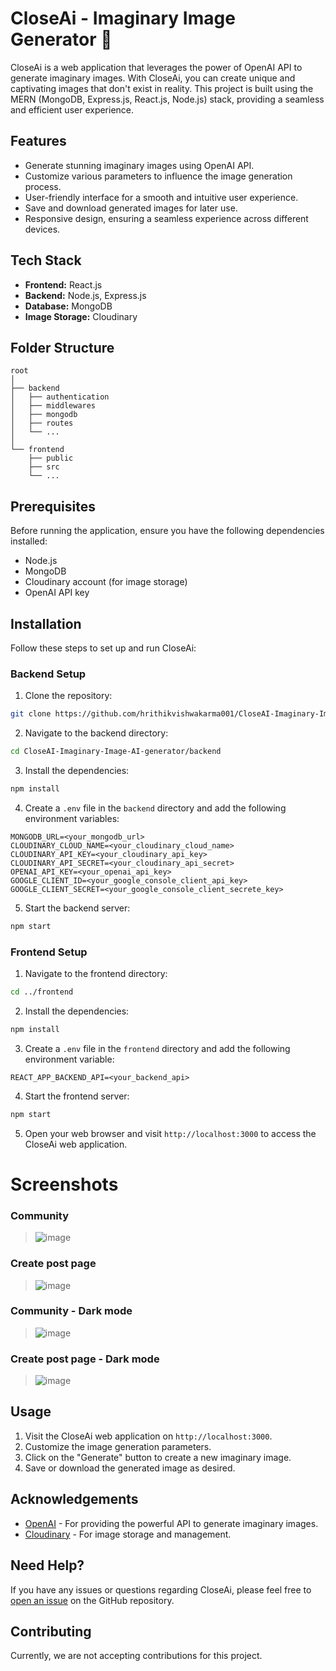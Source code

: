 # CloseAi - Imaginary Image Generator 🚀

CloseAi is a web application that leverages the power of OpenAI API to generate imaginary images. With CloseAi, you can create unique and captivating images that don't exist in reality. This project is built using the MERN (MongoDB, Express.js, React.js, Node.js) stack, providing a seamless and efficient user experience.

## Features

- Generate stunning imaginary images using OpenAI API.
- Customize various parameters to influence the image generation process.
- User-friendly interface for a smooth and intuitive user experience.
- Save and download generated images for later use.
- Responsive design, ensuring a seamless experience across different devices.

## Tech Stack

- **Frontend:** React.js
- **Backend:** Node.js, Express.js
- **Database:** MongoDB
- **Image Storage:** Cloudinary

## Folder Structure

```
root
│
├── backend
│   ├── authentication
│   ├── middlewares
│   ├── mongodb
│   ├── routes
│   └── ...
│
└── frontend
    ├── public
    ├── src
    └── ...
```

## Prerequisites

Before running the application, ensure you have the following dependencies installed:

- Node.js
- MongoDB
- Cloudinary account (for image storage)
- OpenAI API key

## Installation

Follow these steps to set up and run CloseAi:

### Backend Setup

1. Clone the repository:

```bash
git clone https://github.com/hrithikvishwakarma001/CloseAI-Imaginary-Image-AI-generator
```

2. Navigate to the backend directory:

```bash
cd CloseAI-Imaginary-Image-AI-generator/backend
```

3. Install the dependencies:

```bash
npm install
```

4. Create a `.env` file in the `backend` directory and add the following environment variables:

```plaintext
MONGODB_URL=<your_mongodb_url>
CLOUDINARY_CLOUD_NAME=<your_cloudinary_cloud_name>
CLOUDINARY_API_KEY=<your_cloudinary_api_key>
CLOUDINARY_API_SECRET=<your_cloudinary_api_secret>
OPENAI_API_KEY=<your_openai_api_key>
GOOGLE_CLIENT_ID=<your_google_console_client_api_key>
GOOGLE_CLIENT_SECRET=<your_google_console_client_secrete_key>
```

5. Start the backend server:

```bash
npm start
```

### Frontend Setup

1. Navigate to the frontend directory:

```bash
cd ../frontend
```

2. Install the dependencies:

```bash
npm install
```

3. Create a `.env` file in the `frontend` directory and add the following environment variable:

```plaintext
REACT_APP_BACKEND_API=<your_backend_api>
```

4. Start the frontend server:

```bash
npm start
```

5. Open your web browser and visit `http://localhost:3000` to access the CloseAi web application.

# Screenshots

### Community
> ![image](https://github.com/hrithikvishwakarma001/CloseAI-Imaginary-Image-AI-generator/assets/104666876/3557eb0f-ddf9-46b1-a508-021736a8e785)


### Create post page 
> ![image](https://github.com/hrithikvishwakarma001/CloseAI-Imaginary-Image-AI-generator/assets/104666876/bb02ce39-f8e0-49db-8be0-4d5cb6116fef)


### Community - Dark mode
> ![image](https://github.com/hrithikvishwakarma001/CloseAI-Imaginary-Image-AI-generator/assets/104666876/7b3a0df7-320a-4fa7-b2c4-8e5bdcf35fdf)



### Create post page - Dark mode
> ![image](https://github.com/hrithikvishwakarma001/CloseAI-Imaginary-Image-AI-generator/assets/104666876/b749b1d2-0389-4287-ade8-ad3d95f5a5c2)


## Usage

1. Visit the CloseAi web application on `http://localhost:3000`.
2. Customize the image generation parameters.
3. Click on the "Generate" button to create a new imaginary image.
4. Save or download the generated image as desired.

## Acknowledgements

- [OpenAI](https://openai.com) - For providing the powerful API to generate imaginary images.
- [Cloudinary](https://cloudinary.com) - For image storage and management.

## Need Help?

If you have any issues or questions regarding CloseAi, please feel free to [open an issue](https://github.com/hrithikvishwakarma001/CloseAI-Imaginary-Image-AI-generator/issues) on the GitHub repository.

## Contributing

Currently, we are not accepting contributions for this project.
